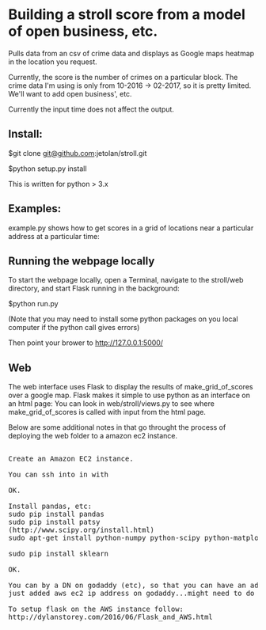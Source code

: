 # Building a stroll score from a model of open business, etc.


Pulls data from an csv of crime data and displays as Google maps heatmap in the location you request. 

Currently, the score is the number of crimes on a particular block. The crime data I'm using is only from 10-2016 -> 02-2017, so it is pretty limited. We'll want to add open business', etc.

Currently the input time does not affect the output.

## Install:

$git clone git@github.com:jetolan/stroll.git

$python setup.py install

This is written for python > 3.x

## Examples:

example.py shows how to get scores in a grid of locations near a particular address at a particular time:


## Running the webpage locally

To start the webpage locally, open a Terminal, navigate to the stroll/web directory, and start Flask running in the background:

$python run.py

(Note that you may need to install some python packages on you local computer if the python call gives errors)

Then point your brower to http://127.0.0.1:5000/


## Web

The web interface uses Flask to display the results of make_grid_of_scores over a google map. Flask makes it simple to use python as an interface on an html page: You can look in web/stroll/views.py to see where make_grid_of_scores is called with input from the html page.


Below are some additional notes in that go throught the process of deploying the web folder to a amazon ec2 instance.


<pre>

Create an Amazon EC2 instance.

You can ssh into in with

OK.

Install pandas, etc:
sudo pip install pandas
sudo pip install patsy
(http://www.scipy.org/install.html)
sudo apt-get install python-numpy python-scipy python-matplotlib

sudo pip install sklearn

OK.

You can by a DN on godaddy (etc), so that you can have an address (like stroll.net) point to your amazon ec2 static ip address.
just added aws ec2 ip address on godaddy...might need to do more..

To setup flask on the AWS instance follow:
http://dylanstorey.com/2016/06/Flask_and_AWS.html

</pre>




